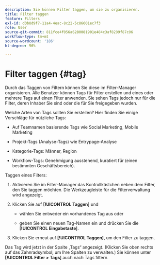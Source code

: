 ```yaml
---
description: Sie können Filter taggen, um sie zu organisieren.
title: Filter taggen
feature: Filters
exl-id: d3b8d9f7-11a4-4eac-8c22-5c86601ec7f3
role: User
source-git-commit: 811fce4f056a6280081901e484c3af8209f87c06
workflow-type: tm+mt
source-wordcount: '186'
ht-degree: 96%

---
```


# Filter taggen {#tag}

Durch das Taggen von Filtern können Sie diese im Filter-Manager organisieren. Alle Benutzer können Tags für Filter erstellen und eines oder mehrere Tags auf einen Filter anwenden. Sie sehen Tags jedoch nur für die Filter, deren Inhaber Sie sind oder die für Sie freigegeben wurden.

Welche Arten von Tags sollten Sie erstellen? Hier finden Sie einige Vorschläge für nützliche Tags:

* Auf Teamnamen basierende Tags wie Social Marketing, Mobile Marketing

* Projekt-Tags (Analyse-Tags) wie Entrypage-Analyse

* Kategorie-Tags: Männer, Region

* Workflow-Tags: Genehmigung ausstehend, kuratiert für (einen bestimmten Geschäftsbereich).

Taggen eines Filters:

1. Aktivieren Sie im Filter-Manager das Kontrollkästchen neben dem Filter, den Sie taggen möchten. Die Werkzeugleiste für die Filterverwaltung wird angezeigt.

1. Klicken Sie auf **[!UICONTROL Taggen]** und

   * wählen Sie entweder ein vorhandenes Tag aus oder

   * geben Sie einen neuen Tag-Namen ein und drücken Sie die **[!UICONTROL Eingabetaste]**.

1. Klicken Sie erneut auf **[!UICONTROL Taggen]**, um den Filter zu taggen.

Das Tag wird jetzt in der Spalte „Tags“ angezeigt. (Klicken Sie oben rechts auf das Zahnradsymbol, um Ihre Spalten zu verwalten.)
Sie können unter **[!UICONTROL Filter > Tags]** auch nach Tags filtern.
